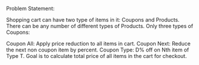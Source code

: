 Problem Statement:

Shopping cart can have two type of items in it: Coupons and Products. There can be any number of different types of Products. Only three types of Coupons:

Coupon All: Apply price reduction to all items in cart.
Coupon Next: Reduce the next non coupon item by percent.
Coupon Type: D% off on Nth item of Type T.
Goal is to calculate total price of all items in the cart for checkout.